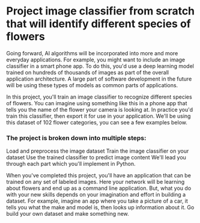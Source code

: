 # Project image classifier from scratch that will identify different species of flowers

Going forward, AI algorithms will be incorporated into more and more everyday applications. 
For example, you might want to include an image classifier in a smart phone app. 
To do this, you'd use a deep learning model trained on hundreds of thousands of images as part of the overall application architecture. 
A large part of software development in the future will be using these types of models as common parts of applications.

In this project, you'll train an image classifier to recognize different species of flowers. 
You can imagine using something like this in a phone app that tells you the name of the flower your camera is looking at. 
In practice you'd train this classifier, then export it for use in your application. 
We'll be using this dataset of 102 flower categories, you can see a few examples below.


### The project is broken down into multiple steps:

Load and preprocess the image dataset
Train the image classifier on your dataset
Use the trained classifier to predict image content
We'll lead you through each part which you'll implement in Python.

When you've completed this project, you'll have an application that can be trained on any set of labeled images. 
Here your network will be learning about flowers and end up as a command line application. 
But, what you do with your new skills depends on your imagination and effort in building a dataset. 
For example, imagine an app where you take a picture of a car, it tells you what the make and model is, then looks up information about it. 
Go build your own dataset and make something new.
